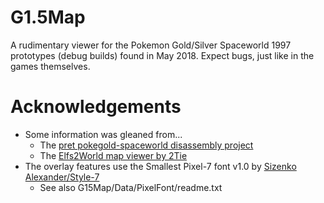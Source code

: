 G1.5Map
=======

A rudimentary viewer for the Pokemon Gold/Silver Spaceworld 1997 prototypes (debug builds) found in May 2018. Expect bugs, just like in the games themselves.

Acknowledgements
================

* Some information was gleaned from...
  * The [pret pokegold-spaceworld disassembly project](https://github.com/pret/pokegold-spaceworld/)
  * The [Elfs2World map viewer by 2Tie](https://github.com/2Tie/Elfs2World/)
* The overlay features use the Smallest Pixel-7 font v1.0 by [Sizenko Alexander/Style-7](http://www.styleseven.com/)
  * See also G15Map/Data/PixelFont/readme.txt
